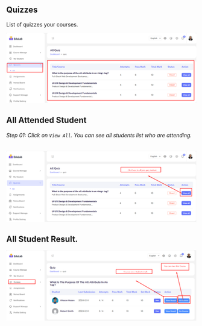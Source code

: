 ## Quizzes

List of quizzes your courses.

![src](/assets/lms/images/ins-dashboard/quiz/list.png)

## All Attended Student

###### Step 01: Click on `View All`. You can see all students list who are attending.

![src](/assets/lms/images/ins-dashboard/quiz/view-quiz.png)

## All Student Result.

![src](/assets/lms/images/ins-dashboard/quiz/student-list.png)

